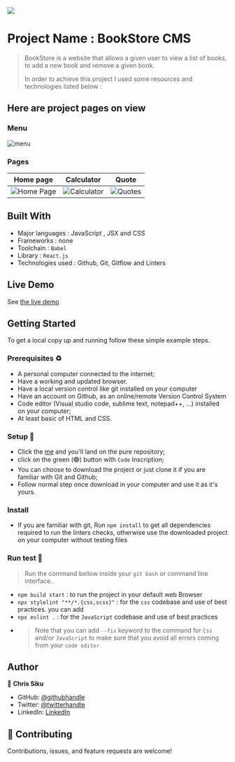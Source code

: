 ![](https://img.shields.io/badge/Microverse-blueviolet)

# Project Name :  BookStore CMS

> BookStore is a website that allows a given user to view a list of books, to add a new book and remove a given book.
>
>
> In order to achieve this project I used some resources and technologies listed below :

 ## Here are project pages on view 
 ### Menu
![menu](https://user-images.githubusercontent.com/101924220/177535048-b1415dd3-c48c-4e6c-8665-0e4f6dbe6256.PNG)
### Pages
 
| Home page  | Calculator | Quote
| - | - | - | 
| <img alt="Home Page" src="https://user-images.githubusercontent.com/101924220/177527050-27599c40-2fdd-49cd-a87c-1a121fabf805.PNG"> | <img  alt="Calculator" src="https://user-images.githubusercontent.com/101924220/177527037-daaf5b11-1351-442d-b51a-4cc162601f0b.PNG"> | <img  alt="Quotes" src="https://user-images.githubusercontent.com/101924220/177527060-4b978ebb-b8af-44df-8ffd-f9f51376444f.PNG">

## Built With

- Major languages : JavaScript , JSX and CSS
- Frameworks : none
- Toolchain : `Babel`
- Library : `React.js`
- Technologies used : Github, Git, Gitflow and Linters

## Live Demo
See  [the live demo](https://chriscacl.netlify.app/)

<!-- Click [Here](https://chrissiku.github.io/capstone_project_two/dist
) To open the live demo -->

## Getting Started

To get a local copy up and running follow these simple example steps.

### Prerequisites ♻️

- A personal computer connected to the internet;
- Have a working and updated browser.
- Have a local version control like git installed on your computer
- Have an account on Github, as an online/remote Version Control System
- Code editor (Visual studio code, sublime text, notepad++, ...) installed on your computer;
- At least basic of HTML and CSS.

### Setup 🎰

- Click the [me](https://github.com/Chrissiku/Math-magicians) and you'll land on the pure repository;
- click on the green (🟢) button with `Code` Inscription;
- You can choose to download the project or just clone it if you are familiar with Git and Github;
- Follow normal step once download in your computer and use it as it's yours.

### Install

- If you are familiar with git, Run `npm install` to get all dependencies required to run the linters checks, otherwise use the downloaded project on your computer without testing files

### Run test 🧪

> Run the command bellow inside your `git bash` or command line interface..

- `npm build start` : to run the project in your default web Browser
- `npx stylelint "**/*.{css,scss}"` : for the `css` codebase and use of best practices. you can add
- `npx eslint .` : for the `JavaScript` codebase and use of best practices
- > Note that you can add `--fix` keyword to the command for `Css` and/or `JavaScript` to make sure that you avoid all errors coming from your `code editor`

## Author

👤 **Chris Siku**

- GitHub: [@githubhandle](https://github.com/Chrissiku)
- Twitter: [@twitterhandle](https://twitter.com/christian_siku)
- LinkedIn: [LinkedIn](https://www.linkedin.com/in/chris-siku-4bb53b232/)
## 🤝 Contributing

Contributions, issues, and feature requests are welcome!
